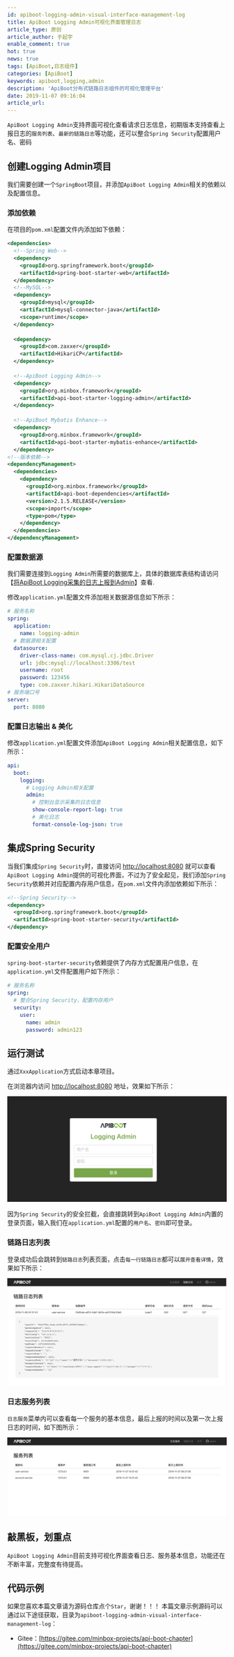 ```yaml
---
id: apiboot-logging-admin-visual-interface-management-log
title: ApiBoot Logging Admin可视化界面管理日志
article_type: 原创
article_author: 于起宇
enable_comment: true
hot: true
news: true
tags: [ApiBoot,日志组件]
categories: [ApiBoot]
keywords: apiboot,logging,admin
description: 'ApiBoot分布式链路日志组件的可视化管理平台'
date: 2019-11-07 09:16:04
article_url:
---
```

`ApiBoot Logging Admin`支持界面可视化查看请求日志信息，初期版本支持查看上报日志的`服务列表`、`最新的链路日志`等功能，还可以整合`Spring Security`配置用户名、密码
<!--more-->
## 创建Logging Admin项目
我们需要创建一个`SpringBoot`项目，并添加`ApiBoot Logging Admin`相关的依赖以及配置信息。

### 添加依赖

在项目的`pom.xml`配置文件内添加如下依赖：

```xml
<dependencies>
  <!--Spring Web-->
  <dependency>
    <groupId>org.springframework.boot</groupId>
    <artifactId>spring-boot-starter-web</artifactId>
  </dependency>
  <!--MySQL-->
  <dependency>
    <groupId>mysql</groupId>
    <artifactId>mysql-connector-java</artifactId>
    <scope>runtime</scope>
  </dependency>

  <dependency>
    <groupId>com.zaxxer</groupId>
    <artifactId>HikariCP</artifactId>
  </dependency>

  <!--ApiBoot Logging Admin-->
  <dependency>
    <groupId>org.minbox.framework</groupId>
    <artifactId>api-boot-starter-logging-admin</artifactId>
  </dependency>

  <!--ApiBoot Mybatis Enhance-->
  <dependency>
    <groupId>org.minbox.framework</groupId>
    <artifactId>api-boot-starter-mybatis-enhance</artifactId>
  </dependency>
<!--版本依赖-->
<dependencyManagement>
  <dependencies>
    <dependency>
      <groupId>org.minbox.framework</groupId>
      <artifactId>api-boot-dependencies</artifactId>
      <version>2.1.5.RELEASE</version>
      <scope>import</scope>
      <type>pom</type>
    </dependency>
  </dependencies>
</dependencyManagement>
```

### 配置数据源

我们需要连接到`Logging Admin`所需要的数据库上，具体的数据库表结构请访问【[将ApiBoot Logging采集的日志上报到Admin](https://blog.minbox.org/apiboot-report-logs-by-logging-to-admin.html#初始化日志表结构)】查看.

修改`application.yml`配置文件添加相关数据源信息如下所示：

```yaml
# 服务名称
spring:
  application:
    name: logging-admin
  # 数据源相关配置
  datasource:
    driver-class-name: com.mysql.cj.jdbc.Driver
    url: jdbc:mysql://localhost:3306/test
    username: root
    password: 123456
    type: com.zaxxer.hikari.HikariDataSource
# 服务端口号
server:
  port: 8080
```

### 配置日志输出 & 美化

修改`application.yml`配置文件添加`ApiBoot Logging Admin`相关配置信息，如下所示：

```yaml
api:
  boot:
    logging:
      # Logging Admin相关配置
      admin:
        # 控制台显示采集的日志信息
        show-console-report-log: true
        # 美化日志
        format-console-log-json: true
```



## 集成Spring Security

当我们集成`Spring Security`时，直接访问 [http://localhost:8080](http://localhost:8080) 就可以查看`ApiBoot Logging Admin`提供的可视化界面，不过为了安全起见，我们添加`Spring Security`依赖并对应配置内存用户信息，在`pom.xml`文件内添加依赖如下所示：

```xml
<!--Spring Security-->
<dependency>
  <groupId>org.springframework.boot</groupId>
  <artifactId>spring-boot-starter-security</artifactId>
</dependency>
```



### 配置安全用户

`spring-boot-starter-security`依赖提供了内存方式配置用户信息，在`application.yml`文件配置用户如下所示：

```yaml
# 服务名称
spring:
  # 整合Spring Security，配置内存用户
  security:
    user:
      name: admin
      password: admin123
```

## 运行测试

通过`XxxApplication`方式启动本章项目。

在浏览器内访问 [http://localhost:8080](http://localhost:8080) 地址，效果如下所示：

![](/images/post/apiboot-logging-admin-visual-interface-management-log-1.png)

因为`Spring Security`的安全拦截，会直接跳转到`ApiBoot Logging Admin`内置的登录页面，输入我们在`application.yml`配置的`用户名`、`密码`即可登录。

### 链路日志列表

登录成功后会跳转到`链路日志`列表页面，点击`每一行链路日志`都可以`展开查看详情`，效果如下所示：

![](/images/post/apiboot-logging-admin-visual-interface-management-log-2.png)

### 日志服务列表

`日志服务`菜单内可以查看每一个服务的基本信息，最后上报的时间以及第一次上报日志的时间，如下图所示：

![](/images/post/apiboot-logging-admin-visual-interface-management-log-3.png)

## 敲黑板，划重点

`ApiBoot Logging Admin`目前支持可视化界面查看日志、服务基本信息，功能还在不断丰富，完整度有待提高。

## 代码示例
如果您喜欢本篇文章请为源码仓库点个`Star`，谢谢！！！
本篇文章示例源码可以通过以下途径获取，目录为`apiboot-logging-admin-visual-interface-management-log`：

- Gitee：[https://gitee.com/minbox-projects/api-boot-chapter](https://gitee.com/minbox-projects/api-boot-chapter)